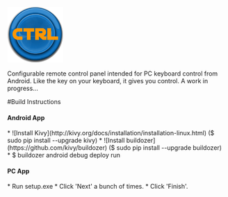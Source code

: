 ![Ctrl logo](https://github.com/admica/Ctrl/blob/master/images/logo.png)

Configurable remote control panel intended for PC keyboard control from Android. Like the key on your keyboard, it gives you control. A work in progress...

#Build Instructions

<h4>Android App</h4>
* ![Install Kivy](http://kivy.org/docs/installation/installation-linux.html) ($ sudo pip install --upgrade kivy)
* ![Install buildozer](https://github.com/kivy/buildozer) ($ sudo pip install --upgrade buildozer)
* $ buildozer android debug deploy run

<h4>PC App</h4>
* Run setup.exe
* Click 'Next' a bunch of times.
* Click 'Finish'.
